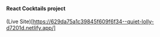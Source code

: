 #### React Cocktails project

(Live Site)[https://629da75a1c39845f609f6f34--quiet-lolly-d7201d.netlify.app/]

